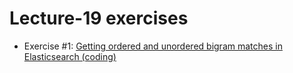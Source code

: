 # Lecture-19 exercises

  * Exercise #1: [Getting ordered and unordered bigram matches in Elasticsearch (coding)](exercise_1.ipynb)
